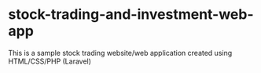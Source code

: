 # stock-trading-and-investment-web-app
This is a sample stock trading website/web application created using HTML/CSS/PHP (Laravel)
